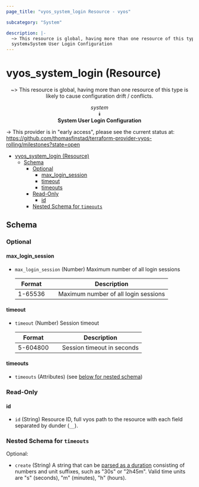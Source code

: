 ```yaml
---
page_title: "vyos_system_login Resource - vyos"

subcategory: "System"

description: |-
  ~> This resource is global, having more than one resource of this type is likely to cause configuration drift / conflicts.
  system⯯System User Login Configuration
---
```


# vyos_system_login (Resource)
<center>

~> This resource is global, having more than one resource of this type is likely to cause configuration drift / conflicts.

*system*  
⯯  
**System User Login Configuration**


</center>

-> This provider is in "early access", please see the current status at: https://github.com/thomasfinstad/terraform-provider-vyos-rolling/milestones?state=open

<!--TOC-->

- [vyos_system_login (Resource)](#vyos_system_login-resource)
  - [Schema](#schema)
    - [Optional](#optional)
      - [max_login_session](#max_login_session)
      - [timeout](#timeout)
      - [timeouts](#timeouts)
    - [Read-Only](#read-only)
      - [id](#id)
    - [Nested Schema for `timeouts`](#nested-schema-for-timeouts)

<!--TOC-->

<!-- schema generated by tfplugindocs -->
## Schema

### Optional

#### max_login_session
- `max_login_session` (Number) Maximum number of all login sessions

    |  Format   &emsp;|  Description                           |
    |-----------|----------------------------------------|
    |  1-65536  &emsp;|  Maximum number of all login sessions  |
#### timeout
- `timeout` (Number) Session timeout

    |  Format    &emsp;|  Description                 |
    |------------|------------------------------|
    |  5-604800  &emsp;|  Session timeout in seconds  |
#### timeouts
- `timeouts` (Attributes) (see [below for nested schema](#nestedatt--timeouts))

### Read-Only

#### id
- `id` (String) Resource ID, full vyos path to the resource with each field separated by dunder (`__`).

<a id="nestedatt--timeouts"></a>
### Nested Schema for `timeouts`

Optional:

- `create` (String) A string that can be [parsed as a duration](https://pkg.go.dev/time#ParseDuration) consisting of numbers and unit suffixes, such as &#34;30s&#34; or &#34;2h45m&#34;. Valid time units are &#34;s&#34; (seconds), &#34;m&#34; (minutes), &#34;h&#34; (hours).
